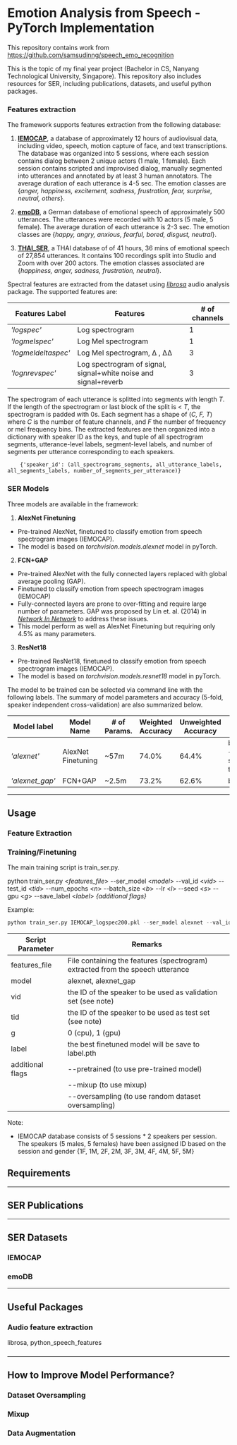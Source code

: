 # Emotion Analysis from Speech - PyTorch Implementation

This repository contains work from https://github.com/samsudinng/speech_emo_recognition  

This is the topic of my final year project (Bachelor in CS, Nanyang Technological University, Singapore). This repository also includes resources for SER, including publications, datasets, and useful python packages. 

### Features extraction

The framework supports features extraction from the following database:

1. [__IEMOCAP__](https://sail.usc.edu/iemocap/), a database of approximately 12 hours of audiovisual data, including video, speech, motion capture of face, and text transcriptions. The database was organized into 5 sessions, where each session contains dialog between 2 unique actors (1 male, 1 female). Each session contains scripted and improvised dialog, manually segmented into utterances and annotated by at least 3 human annotators. The average duration of each utterance is 4-5 sec. The emotion classes are {*anger, happiness, excitement, sadness, frustration, fear, surprise, neutral, others*}.

2. [__emoDB__](http://www.emodb.bilderbar.info/start.html), a German database of emotional speech of approximately 500 utterances. The utterances were recorded with 10 actors (5 male, 5 female). The average duration of each utterance is 2-3 sec. The emotion classes are {*happy, angry, anxious, fearful, bored, disgust, neutral*}.

3. [__THAI_SER__](https://github.com/vistec-AI/dataset-releases/releases/tag/v1), a THAI database of of 41 hours, 36 mins of emotional speech of 27,854 utterances. It contains 100 recordings split into Studio and Zoom with over 200 actors. The emotion classes associated are {*happiness, anger, sadness, frustration, neutral*}.

Spectral features are extracted from the dataset using [*librosa*](https://librosa.org) audio analysis package. The supported features are:

|Features Label|Features|# of channels|
|-----|--------|-------------|
|*'logspec'* |Log spectrogram |1 |
|*'logmelspec'* |Log Mel spectrogram |1 |
|*'logmeldeltaspec'* |Log Mel spectrogram, ∆ , ∆∆ |3 |
|*'lognrevspec'* |Log spectrogram of signal, signal+white noise and signal+reverb |3 |

The spectrogram of each utterance is splitted into segments with length *T*. If the length of the spectrogram or last block of the split is < *T*, the spectrogram is padded with 0s. Each segment has a shape of (*C, F, T*) where *C* is the number of feature channels, and *F* the number of frequency or mel frequency bins. The extracted features are then organized into a dictionary with speaker ID as the keys, and tuple of all spectrogram segments, utterance-level labels, segment-level labels, and number of segments per utterance corresponding to each speakers.

        {'speaker_id': (all_spectrograms_segments, all_utterance_labels, all_segments_labels, number_of_segments_per_utterance)}


### SER Models

Three models are available in the framework:  

1. __AlexNet Finetuning__ 
- Pre-trained AlexNet, finetuned to classify emotion from speech spectrogram images (IEMOCAP). 
- The model is based on *torchvision.models.alexnet* model in pyTorch.

2. __FCN+GAP__
- Pre-trained AlexNet with the fully connected layers replaced with global average pooling (GAP).
- Finetuned to classify emotion from speech spectrogram images (IEMOCAP)
- Fully-connected layers are prone to over-fitting and require large number of parameters. GAP was proposed by Lin et. al. (2014) in [*Network In Network*](https://arxiv.org/abs/1312.4400) to address these issues.
- This model perform as well as AlexNet Finetuning but requiring only 4.5% as many parameters.

3. __ResNet18__
- Pre-trained ResNet18, finetuned to classify emotion from speech spectrogram images (IEMOCAP).
- The model is based on *torchvision.models.resnet18* model in pyTorch. 


The model to be trained can be selected via command line with the following labels. The summary of model parameters and accuracy (5-fold, speaker independent cross-validation) are also summarized below.

|Model label|Model Name|# of Params.|Weighted Accuracy|Unweighted Accuracy| Model Setting |
|-----------|----------|----------|----------|----------| ----------|
|*'alexnet'*|AlexNet Finetuning| ~57m | 74.0% | 64.4%| baseline + stability training|
|*'alexnet_gap'*|FCN+GAP| ~2.5m | 73.2% | 62.6% | baseline |


------------------------------------
## Usage

### Feature Extraction

### Training/Finetuning
The main training script is train_ser.py.


python train_ser.py <*features_file*> --ser_model <*model*> --val_id <*vid*>
 --test_id <*tid*> --num_epochs <*n*> --batch_size <*b*> --lr <*l*> --seed <*s*> --gpu <*g*> --save_label <*label*> *{additional flags}*
 
 Example:
 
 ```python
python train_ser.py IEMOCAP_logspec200.pkl --ser_model alexnet --val_id 1F --test_id 1M --num_epochs 100 --batch_size 64 --lr 1e-3 --seed 111 --gpu 1 --save_label alexnet_baseline --pretrained --mixup
 ```
 
|Script Parameter|Remarks|
|-----------|----------|
|features_file|File containing the features (spectrogram) extracted from the speech utterance|
|model|alexnet, alexnet_gap|
|vid| the ID of the speaker to be used as validation set (see note)|
|tid| the ID of the speaker to be used as test set (see note)|
|g|0 (cpu), 1 (gpu)|
|label|the best finetuned model will be save to label.pth|
|additional flags|--pretrained (to use pre-trained model)|
| | --mixup (to use mixup)|
| | --oversampling (to use random dataset oversampling)|

Note:
- IEMOCAP database consists of 5 sessions * 2 speakers per session. The speakers (5 males, 5 females) have been assigned ID based on the session and gender {1F, 1M, 2F, 2M, 3F, 3M, 4F, 4M, 5F, 5M}

## Requirements

------------------------------------
## SER Publications


------------------------------------
## SER Datasets

### IEMOCAP

### emoDB

------------------------------------
## Useful Packages

### Audio feature extraction

librosa, python_speech_features

### 

------------------------------------
## How to Improve Model Performance?

### Dataset Oversampling

### Mixup

### Data Augmentation






